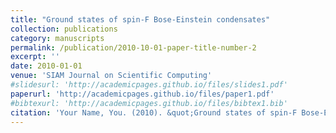 ```yaml
---
title: "Ground states of spin-F Bose-Einstein condensates"
collection: publications
category: manuscripts
permalink: /publication/2010-10-01-paper-title-number-2
excerpt: ''
date: 2010-01-01
venue: 'SIAM Journal on Scientific Computing'
#slidesurl: 'http://academicpages.github.io/files/slides1.pdf'
paperurl: 'http://academicpages.github.io/files/paper1.pdf'
#bibtexurl: 'http://academicpages.github.io/files/bibtex1.bib'
citation: 'Your Name, You. (2010). &quot;Ground states of spin-F Bose-Einstein condensates.&quot; <i>SIAM Journal on Scientific Computing</i>. 42(4), B983-B1013, 2020.'
---
```

